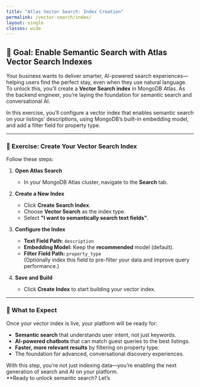 ```yaml
---
title: "Atlas Vector Search: Index Creation"
permalink: /vector-search/index/
layout: single
classes: wide
---
```


## 🚀 Goal: Enable Semantic Search with Atlas Vector Search Indexes

Your business wants to deliver smarter, AI-powered search experiences—helping users find the perfect stay, even when they use natural language. To unlock this, you’ll create a **Vector Search index** in MongoDB Atlas. As the backend engineer, you’re laying the foundation for semantic search and conversational AI.

In this exercise, you’ll configure a vector index that enables semantic search on your listings’ descriptions, using MongoDB’s built-in embedding model, and add a filter field for property type.

---

### 🧩 Exercise: Create Your Vector Search Index

Follow these steps:

1. **Open Atlas Search**
   - In your MongoDB Atlas cluster, navigate to the **Search** tab.

2. **Create a New Index**
   - Click **Create Search Index**.
   - Choose **Vector Search** as the index type.
   - Select **"I want to semantically search text fields"**.

3. **Configure the Index**
   - **Text Field Path:** `description`
   - **Embedding Model:** Keep the **recommended** model (default).
   - **Filter Field Path:** `property_type`  
     (Optionally index this field to pre-filter your data and improve query performance.)

4. **Save and Build**
   - Click **Create Index** to start building your vector index.

---

### 🚦 What to Expect

Once your vector index is live, your platform will be ready for:
- **Semantic search** that understands user intent, not just keywords.
- **AI-powered chatbots** that can match guest queries to the best listings.
- **Faster, more relevant results** by filtering on property type.
- The foundation for advanced, conversational discovery experiences.

With this step, you’re not just indexing data—you’re enabling the next generation of search and AI on your platform.  
**Ready to unlock semantic search? Let’s
